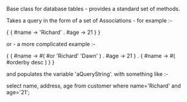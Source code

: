 Base class for database tables - provides a standard set of methods.

Takes a query in the form of a set of Associations - for example :-

{ { #name -> 'Richard' . #age -> 21 } }

or - a more complicated example :-

{ 
	{ #name -> #( #or 'Richard' 'Dawn' ) . #age -> 21 } 
	. { #name -> #( #orderby desc ) } 
}

and populates the variable 'aQueryString'. with something like :-

select name, address, age from customer  where  name='Richard' and  age='21';

